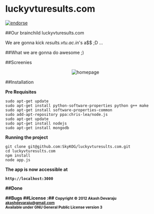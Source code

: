 luckyvturesults.com
===================
[![endorse](https://api.coderwall.com/skykog/endorsecount.png)](https://coderwall.com/skykog)

##Our brainchild luckyvturesults.com

We are gonna kick <em>results.vtu.ac.in</em>'s a$$ ;D ...

##What we are gonna do awesome ;)


##Screenies
<p align="center">
  <img src="http://i.imgur.com/XbWjedA.png?raw=true" alt="homepage"/>
</p>

##Installation

<strong>Pre Requisites</strong>


    sudo apt-get update
    sudo apt-get install python-software-properties python g++ make
    sudo apt-get install software-properties-common
    sudo add-apt-repository ppa:chris-lea/node.js
    sudo apt-get update
    sudo apt-get install nodejs
    sudo apt-get install mongodb
<strong>Running the project</strong>
    
    git clone git@github.com:SkyKOG/luckyvturesults.com.git
    cd luckyvturesults.com
    npm install
    node app.js

<strong>The app is now accessible at </stron>

    http://localhost:3000
##Done 

##Bugs 
##License :##
<small>Copyright © 2012 Akash Devaraju akashdevaraju@gmail.com <br>
Available under GNU General Public License version 3</small>

